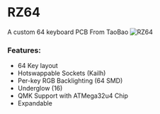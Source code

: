 # RZ64
A custom 64 keyboard
PCB From TaoBao
![RZ64](https://i.imgur.com/b6MccLb.jpg)

### Features:

- 64 Key layout
- Hotswappable Sockets (Kailh)
- Per-key RGB Backlighting (64 SMD)
- Underglow (16)
- QMK Support with ATMega32u4 Chip
- Expandable
